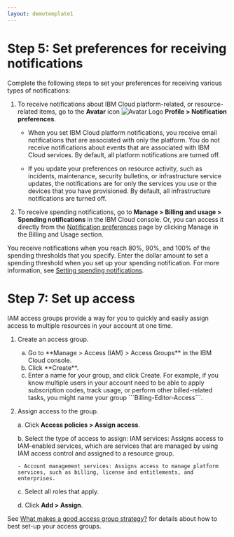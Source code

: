 ```yaml
---
layout: demotemplate1
---
```


# Step 5: Set preferences for receiving notifications

Complete the following steps to set your preferences for receiving various types of notifications:

1. To receive notifications about IBM Cloud platform-related, or resource-related items, go to the **Avatar** icon ![Avatar Logo](/DocasCodeExam/assets/images/icon.png "Avatar icon") **Profile > Notification preferences**.

   * When you set IBM Cloud platform notifications, you receive email notifications that are associated with only the platform. You do not receive notifications about events that are associated with IBM Cloud services. By default, all platform notifications are turned off.
 
   * If you update your preferences on resource activity, such as incidents, maintenance, security bulletins, or infrastructure service updates, the notifications are for only the services you use or the devices that you have provisioned. By default, all infrastructure notifications are turned off.
 
2. To receive spending notifications, go to **Manage > Billing and usage > Spending notifications** in the IBM Cloud console. Or, you can access it directly from the [Notification preferences](https://cloud.ibm.com/login?redirect=%2Fuser%2Fnotifications) page by clicking Manage in the Billing and Usage section.

You receive notifications when you reach 80%, 90%, and 100% of the spending thresholds that you specify. Enter the dollar amount to set a spending threshold when you set up your spending notification. For more information, see [Setting spending notifications](https://cloud.ibm.com/docs/billing-usage?topic=billing-usage-spending).

# Step 7: Set up access

IAM access groups provide a way for you to quickly and easily assign access to multiple resources in your account at one time.

1. Create an access group.

   <ol type ="a">
     <li>Go to **Manage > Access (IAM) > Access Groups** in the IBM Cloud console.</li>
   
     <li>Click **Create**.</li>
   
     <li> Enter a name for your group, and click Create. For example, if you know multiple users in your account need to be able to apply subscription codes, track usage, or perform other billed-related tasks, you might name your group ```Billing-Editor-Access```.</li>
   </ol>
2. Assign access to the group.

    a. Click **Access policies > Assign access**.
	
	b. Select the type of access to assign:
	IAM services: Assigns access to IAM-enabled services, which are services that are managed by using IAM access control and assigned to a resource group.
	   
	   - Account management services: Assigns access to manage platform services, such as billing, license and entitlements, and enterprises.
	   
	c. Select all roles that apply.

    d. Click **Add > Assign**.

See [What makes a good access group strategy?](https://cloud.ibm.com/docs/account?topic=account-account_setup#resource-group-strategy) for details about how to best set-up your access groups.

 	
   
   
 
   